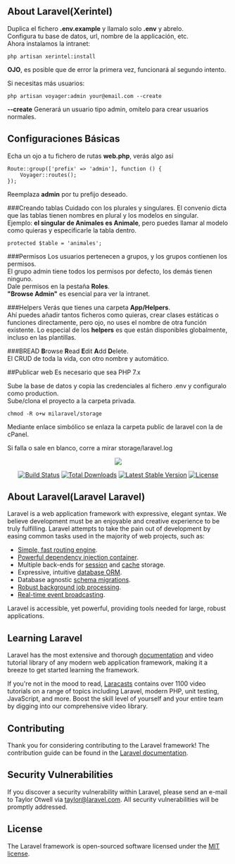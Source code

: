 ## About Laravel(Xerintel)
Duplica el fichero **.env.example** y llamalo solo **.env** y abrelo.  
Configura tu base de datos, url, nombre de la applicación, etc.  
Ahora instalamos la intranet:
```
php artisan xerintel:install
```
**OJO**, es posible que de error la primera vez, funcionará al segundo intento.

Si necesitas más usuarios:
```
php artisan voyager:admin your@email.com --create
```
**--create** Generará un usuario tipo admin, omítelo para crear usuarios normales.


## Configuraciones Básicas
Echa un ojo a tu fichero de rutas **web.php**, verás algo así
```
Route::group(['prefix' => 'admin'], function () {
    Voyager::routes();
});
```
Reemplaza **admin** por tu prefijo deseado.

###Creando tablas
Cuidado con los plurales y singulares. El convenio dicta que las tablas tienen nombres en plural y los modelos en singular.  
Ejemplo: **el singular de Animales es Animale**, pero puedes llamar al modelo como quieras y especificarle la tabla dentro.
```
protected $table = 'animales';
```


###Permisos
Los usuarios pertenecen a grupos, y los grupos contienen los permisos.  
El grupo admin tiene todos los permisos por defecto, los demás tienen ninguno.  
Dale permisos en la pestaña **Roles**.  
**"Browse Admin"** es esencial para ver la intranet.


###Helpers
Verás que tienes una carpeta **App/Helpers**.  
Ahí puedes añadir tantos ficheros como quieras, crear clases estáticas o funciones directamente, pero ojo, no uses el nombre de otra función existente. 
Lo especial de los **helpers** es que están disponibles globalmente, incluso en las plantillas.

###BREAD
**B**rowse **R**ead **E**dit **A**dd **D**elete.  
El CRUD de toda la vida, con otro nombre y automático.



##Publicar web
Es necesario que sea PHP 7.x

Sube la base de datos y copia las credenciales al fichero .env y configuralo como production.  
Sube/clona el proyecto a la carpeta privada.  
```
chmod -R o+w milaravel/storage
```
Mediante enlace simbólico se enlaza la carpeta public de laravel con la de cPanel.

Si falla o sale en blanco, corre a mirar storage/laravel.log



<p align="center"><img src="https://laravel.com/assets/img/components/logo-laravel.svg"></p>

<p align="center">
<a href="https://travis-ci.org/laravel/framework"><img src="https://travis-ci.org/laravel/framework.svg" alt="Build Status"></a>
<a href="https://packagist.org/packages/laravel/framework"><img src="https://poser.pugx.org/laravel/framework/d/total.svg" alt="Total Downloads"></a>
<a href="https://packagist.org/packages/laravel/framework"><img src="https://poser.pugx.org/laravel/framework/v/stable.svg" alt="Latest Stable Version"></a>
<a href="https://packagist.org/packages/laravel/framework"><img src="https://poser.pugx.org/laravel/framework/license.svg" alt="License"></a>
</p>

## About Laravel(Laravel Laravel)
Laravel is a web application framework with expressive, elegant syntax. We believe development must be an enjoyable and creative experience to be truly fulfilling. Laravel attempts to take the pain out of development by easing common tasks used in the majority of web projects, such as:

- [Simple, fast routing engine](https://laravel.com/docs/routing).
- [Powerful dependency injection container](https://laravel.com/docs/container).
- Multiple back-ends for [session](https://laravel.com/docs/session) and [cache](https://laravel.com/docs/cache) storage.
- Expressive, intuitive [database ORM](https://laravel.com/docs/eloquent).
- Database agnostic [schema migrations](https://laravel.com/docs/migrations).
- [Robust background job processing](https://laravel.com/docs/queues).
- [Real-time event broadcasting](https://laravel.com/docs/broadcasting).

Laravel is accessible, yet powerful, providing tools needed for large, robust applications.

## Learning Laravel

Laravel has the most extensive and thorough [documentation](https://laravel.com/docs) and video tutorial library of any modern web application framework, making it a breeze to get started learning the framework.

If you're not in the mood to read, [Laracasts](https://laracasts.com) contains over 1100 video tutorials on a range of topics including Laravel, modern PHP, unit testing, JavaScript, and more. Boost the skill level of yourself and your entire team by digging into our comprehensive video library.

## Contributing

Thank you for considering contributing to the Laravel framework! The contribution guide can be found in the [Laravel documentation](https://laravel.com/docs/contributions).

## Security Vulnerabilities

If you discover a security vulnerability within Laravel, please send an e-mail to Taylor Otwell via [taylor@laravel.com](mailto:taylor@laravel.com). All security vulnerabilities will be promptly addressed.

## License

The Laravel framework is open-sourced software licensed under the [MIT license](https://opensource.org/licenses/MIT).
